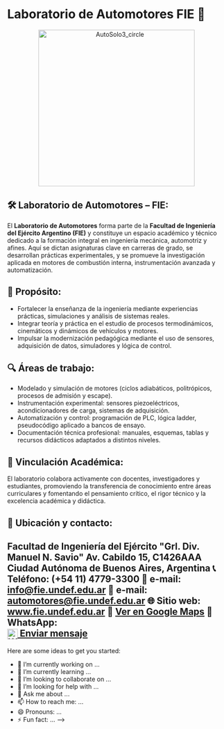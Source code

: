 # Laboratorio de Automotores FIE 👋

<div align="center">
  <img width="360" height="360" alt="AutoSolo3_circle" src="https://github.com/user-attachments/assets/38627ca5-195e-4675-b25b-05d910e9b540" />
</div>

## 🛠️ Laboratorio de Automotores – FIE:

El **Laboratorio de Automotores** forma parte de la **Facultad de Ingeniería del Ejército Argentino (FIE)** y constituye un espacio académico y
técnico dedicado a la formación integral en ingeniería mecánica, automotriz y afines. Aquí se dictan asignaturas clave en carreras de grado, se 
desarrollan prácticas experimentales, y se promueve la investigación aplicada en motores de combustión interna, instrumentación avanzada y automatización.

## 🎯 Propósito:
- Fortalecer la enseñanza de la ingeniería mediante experiencias prácticas, simulaciones y análisis de sistemas reales.
- Integrar teoría y práctica en el estudio de procesos termodinámicos, cinemáticos y dinámicos de vehículos y motores.
- Impulsar la modernización pedagógica mediante el uso de sensores, adquisición de datos, simuladores y lógica de control.
  
## 🔍 Áreas de trabajo:
- Modelado y simulación de motores (ciclos adiabáticos, politrópicos, procesos de admisión y escape).
- Instrumentación experimental: sensores piezoeléctricos, acondicionadores de carga, sistemas de adquisición.
- Automatización y control: programación de PLC, lógica ladder, pseudocódigo aplicado a bancos de ensayo.
- Documentación técnica profesional: manuales, esquemas, tablas y recursos didácticos adaptados a distintos niveles.
  
## 🤝 Vinculación Académica:
El laboratorio colabora activamente con docentes, investigadores y estudiantes, promoviendo la transferencia de conocimiento entre áreas curriculares 
y fomentando el pensamiento crítico, el rigor técnico y la excelencia académica y didáctica.

## 📍 Ubicación y contacto:
**Facultad de Ingeniería del Ejército "Grl. Div. Manuel N. Savio"**
Av. Cabildo 15, C1426AAA Ciudad Autónoma de Buenos Aires, Argentina
📞 Teléfono: (+54 11) 4779-3300
📧 e-mail: info@fie.undef.edu.ar
📧 e-mail: automotores@fie.undef.edu.ar
🌐 Sitio web: www.fie.undef.edu.ar
📌 [Ver en Google Maps](https://www.google.com/maps?q=Av.+Cabildo+15,+C1426+Ciudad+Aut%C3%B3noma+de+Buenos+Aires,+Argentina)
💬 WhatsApp:  
<a href="https://web.whatsapp.com/send?phone=5491138569689&text=Hola%2C+quisiera+consultar+sobre+el+Laboratorio+de+Automotores." target="_blank">
  <img src="https://img.icons8.com/color/48/whatsapp--v1.png" alt="WhatsApp" width="24" height="24" style="vertical-align:middle;"/> Enviar mensaje
</a>
---










Here are some ideas to get you started:

- 🔭 I’m currently working on ...
- 🌱 I’m currently learning ...
- 👯 I’m looking to collaborate on ...
- 🤔 I’m looking for help with ...
- 💬 Ask me about ...
- 📫 How to reach me: ...
- 😄 Pronouns: ...
- ⚡ Fun fact: ...
-->
